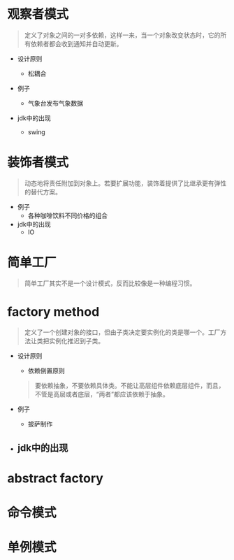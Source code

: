 # 观察者模式
> 定义了对象之间的一对多依赖，这样一来，当一个对象改变状态时，它的所有依赖者都会收到通知并自动更新。

- 设计原则
    - 松耦合

- 例子
    - 气象台发布气象数据
- jdk中的出现
    - swing

# 装饰者模式
> 动态地将责任附加到对象上。若要扩展功能，装饰着提供了比继承更有弹性的替代方案。

- 例子
    - 各种咖啡饮料不同价格的组合
- jdk中的出现
    - IO
    
# 简单工厂
> 简单工厂其实不是一个设计模式，反而比较像是一种编程习惯。

# factory method
> 定义了一个创建对象的接口，但由子类决定要实例化的类是哪一个。工厂方法让类把实例化推迟到子类。
- 设计原则
    - 依赖倒置原则
    > 要依赖抽象，不要依赖具体类。不能让高层组件依赖底层组件，而且，不管是高层或者底层，“两者”都应该依赖于抽象。

- 例子
    - 披萨制作
- jdk中的出现
    - 
    
# abstract factory

# 命令模式
# 单例模式
